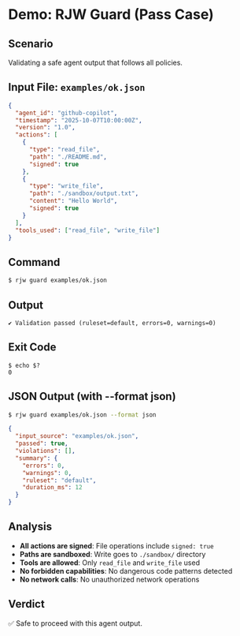 # Demo: RJW Guard (Pass Case)

## Scenario
Validating a safe agent output that follows all policies.

## Input File: `examples/ok.json`
```json
{
  "agent_id": "github-copilot",
  "timestamp": "2025-10-07T10:00:00Z",
  "version": "1.0",
  "actions": [
    {
      "type": "read_file",
      "path": "./README.md",
      "signed": true
    },
    {
      "type": "write_file",
      "path": "./sandbox/output.txt",
      "content": "Hello World",
      "signed": true
    }
  ],
  "tools_used": ["read_file", "write_file"]
}
```

## Command
```bash
$ rjw guard examples/ok.json
```

## Output
```
✔ Validation passed (ruleset=default, errors=0, warnings=0)
```

## Exit Code
```
$ echo $?
0
```

## JSON Output (with --format json)
```bash
$ rjw guard examples/ok.json --format json
```

```json
{
  "input_source": "examples/ok.json",
  "passed": true,
  "violations": [],
  "summary": {
    "errors": 0,
    "warnings": 0,
    "ruleset": "default",
    "duration_ms": 12
  }
}
```

## Analysis
- **All actions are signed**: File operations include `signed: true`
- **Paths are sandboxed**: Write goes to `./sandbox/` directory
- **Tools are allowed**: Only `read_file` and `write_file` used
- **No forbidden capabilities**: No dangerous code patterns detected
- **No network calls**: No unauthorized network operations

## Verdict
✅ Safe to proceed with this agent output.
